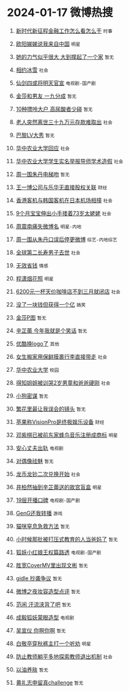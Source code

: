# 2024-01-17 微博热搜 
1. [新时代新征程金融工作怎么看怎么干](https://m.weibo.cn/search?containerid=100103type%3D1%26t%3D10%26q%3D%23%E6%96%B0%E6%97%B6%E4%BB%A3%E6%96%B0%E5%BE%81%E7%A8%8B%E9%87%91%E8%9E%8D%E5%B7%A5%E4%BD%9C%E6%80%8E%E4%B9%88%E7%9C%8B%E6%80%8E%E4%B9%88%E5%B9%B2%23&stream_entry_id=51&isnewpage=1&extparam=seat%3D1%26c_type%3D51%26dgr%3D0%26q%3D%2523%25E6%2596%25B0%25E6%2597%25B6%25E4%25BB%25A3%25E6%2596%25B0%25E5%25BE%2581%25E7%25A8%258B%25E9%2587%2591%25E8%259E%258D%25E5%25B7%25A5%25E4%25BD%259C%25E6%2580%258E%25E4%25B9%2588%25E7%259C%258B%25E6%2580%258E%25E4%25B9%2588%25E5%25B9%25B2%2523%26cate%3D10103%26pos%3D0%26stream_entry_id%3D51%26filter_type%3Drealtimehot%26display_time%3D1705422350%26pre_seqid%3D170542235010304274228) `时事` 

2. [欧阳娣娣说我来自中国](https://m.weibo.cn/search?containerid=100103type%3D1%26t%3D10%26q%3D%23%E6%AC%A7%E9%98%B3%E5%A8%A3%E5%A8%A3%E8%AF%B4%E6%88%91%E6%9D%A5%E8%87%AA%E4%B8%AD%E5%9B%BD%23&stream_entry_id=31&isnewpage=1&extparam=seat%3D1%26q%3D%2523%25E6%25AC%25A7%25E9%2598%25B3%25E5%25A8%25A3%25E5%25A8%25A3%25E8%25AF%25B4%25E6%2588%2591%25E6%259D%25A5%25E8%2587%25AA%25E4%25B8%25AD%25E5%259B%25BD%2523%26dgr%3D0%26pos%3D0%26filter_type%3Drealtimehot%26realpos%3D1%26band_rank%3D1%26cate%3D5001%26c_type%3D31%26lcate%3D5001%26stream_entry_id%3D31%26flag%3D1%26display_time%3D1705422350%26pre_seqid%3D170542235010304274228) `明星` 

3. [她的力气似乎很大 大到撑起了一个家](https://m.weibo.cn/search?containerid=100103type%3D1%26t%3D10%26q%3D%E5%A5%B9%E7%9A%84%E5%8A%9B%E6%B0%94%E4%BC%BC%E4%B9%8E%E5%BE%88%E5%A4%A7+%E5%A4%A7%E5%88%B0%E6%92%91%E8%B5%B7%E4%BA%86%E4%B8%80%E4%B8%AA%E5%AE%B6&stream_entry_id=31&isnewpage=1&extparam=seat%3D1%26q%3D%25E5%25A5%25B9%25E7%259A%2584%25E5%258A%259B%25E6%25B0%2594%25E4%25BC%25BC%25E4%25B9%258E%25E5%25BE%2588%25E5%25A4%25A7%2520%25E5%25A4%25A7%25E5%2588%25B0%25E6%2592%2591%25E8%25B5%25B7%25E4%25BA%2586%25E4%25B8%2580%25E4%25B8%25AA%25E5%25AE%25B6%26dgr%3D0%26pos%3D1%26filter_type%3Drealtimehot%26realpos%3D2%26band_rank%3D2%26cate%3D5001%26c_type%3D31%26lcate%3D5001%26stream_entry_id%3D31%26flag%3D1%26display_time%3D1705422350%26pre_seqid%3D170542235010304274228) `暂无` 

4. [相约冰雪](https://m.weibo.cn/search?containerid=100103type%3D1%26t%3D10%26q%3D%23%E7%9B%B8%E7%BA%A6%E5%86%B0%E9%9B%AA%23&stream_entry_id=31&isnewpage=1&extparam=seat%3D1%26q%3D%2523%25E7%259B%25B8%25E7%25BA%25A6%25E5%2586%25B0%25E9%259B%25AA%2523%26dgr%3D0%26pos%3D2%26filter_type%3Drealtimehot%26realpos%3D3%26band_rank%3D3%26cate%3D5001%26c_type%3D31%26lcate%3D5001%26stream_entry_id%3D31%26flag%3D0%26display_time%3D1705422350%26pre_seqid%3D170542235010304274228) `社会` 

5. [仙剑四或将明天官宣](https://m.weibo.cn/search?containerid=100103type%3D1%26t%3D10%26q%3D%23%E4%BB%99%E5%89%91%E5%9B%9B%E6%88%96%E5%B0%86%E6%98%8E%E5%A4%A9%E5%AE%98%E5%AE%A3%23&stream_entry_id=31&isnewpage=1&extparam=seat%3D1%26q%3D%2523%25E4%25BB%2599%25E5%2589%2591%25E5%259B%259B%25E6%2588%2596%25E5%25B0%2586%25E6%2598%258E%25E5%25A4%25A9%25E5%25AE%2598%25E5%25AE%25A3%2523%26dgr%3D0%26pos%3D3%26filter_type%3Drealtimehot%26realpos%3D4%26band_rank%3D4%26cate%3D5001%26c_type%3D31%26lcate%3D5001%26stream_entry_id%3D31%26flag%3D2%26display_time%3D1705422350%26pre_seqid%3D170542235010304274228) `电视剧-国产剧` 

6. [金莎和男友 一九分成](https://m.weibo.cn/search?containerid=100103type%3D1%26t%3D10%26q%3D%E9%87%91%E8%8E%8E%E5%92%8C%E7%94%B7%E5%8F%8B+%E4%B8%80%E4%B9%9D%E5%88%86%E6%88%90&stream_entry_id=31&isnewpage=1&extparam=seat%3D1%26q%3D%25E9%2587%2591%25E8%258E%258E%25E5%2592%258C%25E7%2594%25B7%25E5%258F%258B%2520%25E4%25B8%2580%25E4%25B9%259D%25E5%2588%2586%25E6%2588%2590%26dgr%3D0%26pos%3D4%26filter_type%3Drealtimehot%26realpos%3D5%26band_rank%3D5%26cate%3D5001%26c_type%3D31%26lcate%3D5001%26stream_entry_id%3D31%26flag%3D2%26display_time%3D1705422350%26pre_seqid%3D170542235010304274228) `暂无` 

7. [10种嘌呤大户 高尿酸者少碰](https://m.weibo.cn/search?containerid=100103type%3D1%26t%3D10%26q%3D10%E7%A7%8D%E5%98%8C%E5%91%A4%E5%A4%A7%E6%88%B7+%E9%AB%98%E5%B0%BF%E9%85%B8%E8%80%85%E5%B0%91%E7%A2%B0&stream_entry_id=31&isnewpage=1&extparam=seat%3D1%26q%3D10%25E7%25A7%258D%25E5%2598%258C%25E5%2591%25A4%25E5%25A4%25A7%25E6%2588%25B7%2520%25E9%25AB%2598%25E5%25B0%25BF%25E9%2585%25B8%25E8%2580%2585%25E5%25B0%2591%25E7%25A2%25B0%26dgr%3D0%26pos%3D5%26filter_type%3Drealtimehot%26realpos%3D6%26band_rank%3D6%26cate%3D5001%26c_type%3D31%26lcate%3D5001%26stream_entry_id%3D31%26flag%3D2%26display_time%3D1705422350%26pre_seqid%3D170542235010304274228) `暂无` 

8. [老人突然离世三十九万元存款难取出](https://m.weibo.cn/search?containerid=100103type%3D1%26t%3D10%26q%3D%23%E8%80%81%E4%BA%BA%E7%AA%81%E7%84%B6%E7%A6%BB%E4%B8%96%E4%B8%89%E5%8D%81%E4%B9%9D%E4%B8%87%E5%85%83%E5%AD%98%E6%AC%BE%E9%9A%BE%E5%8F%96%E5%87%BA%23&stream_entry_id=31&isnewpage=1&extparam=seat%3D1%26q%3D%2523%25E8%2580%2581%25E4%25BA%25BA%25E7%25AA%2581%25E7%2584%25B6%25E7%25A6%25BB%25E4%25B8%2596%25E4%25B8%2589%25E5%258D%2581%25E4%25B9%259D%25E4%25B8%2587%25E5%2585%2583%25E5%25AD%2598%25E6%25AC%25BE%25E9%259A%25BE%25E5%258F%2596%25E5%2587%25BA%2523%26dgr%3D0%26pos%3D6%26filter_type%3Drealtimehot%26realpos%3D7%26band_rank%3D7%26cate%3D5001%26c_type%3D31%26lcate%3D5001%26stream_entry_id%3D31%26flag%3D2%26display_time%3D1705422350%26pre_seqid%3D170542235010304274228) `社会` 

9. [巴黎LV大秀](https://m.weibo.cn/search?containerid=100103type%3D1%26t%3D10%26q%3D%E5%B7%B4%E9%BB%8ELV%E5%A4%A7%E7%A7%80&stream_entry_id=31&isnewpage=1&extparam=seat%3D1%26q%3D%25E5%25B7%25B4%25E9%25BB%258ELV%25E5%25A4%25A7%25E7%25A7%2580%26dgr%3D0%26pos%3D7%26filter_type%3Drealtimehot%26realpos%3D8%26band_rank%3D8%26cate%3D5001%26c_type%3D31%26lcate%3D5001%26stream_entry_id%3D31%26flag%3D1%26display_time%3D1705422350%26pre_seqid%3D170542235010304274228) `暂无` 

10. [华中农业大学回应](https://m.weibo.cn/search?containerid=100103type%3D1%26t%3D10%26q%3D%23%E5%8D%8E%E4%B8%AD%E5%86%9C%E4%B8%9A%E5%A4%A7%E5%AD%A6%E5%9B%9E%E5%BA%94%23&stream_entry_id=31&isnewpage=1&extparam=seat%3D1%26q%3D%2523%25E5%258D%258E%25E4%25B8%25AD%25E5%2586%259C%25E4%25B8%259A%25E5%25A4%25A7%25E5%25AD%25A6%25E5%259B%259E%25E5%25BA%2594%2523%26dgr%3D0%26pos%3D8%26filter_type%3Drealtimehot%26realpos%3D9%26band_rank%3D9%26cate%3D5001%26c_type%3D31%26lcate%3D5001%26stream_entry_id%3D31%26flag%3D1%26display_time%3D1705422350%26pre_seqid%3D170542235010304274228) `社会` 

11. [华中农业大学学生实名举报导师学术造假](https://m.weibo.cn/search?containerid=100103type%3D1%26t%3D10%26q%3D%23%E5%8D%8E%E4%B8%AD%E5%86%9C%E4%B8%9A%E5%A4%A7%E5%AD%A6%E5%AD%A6%E7%94%9F%E5%AE%9E%E5%90%8D%E4%B8%BE%E6%8A%A5%E5%AF%BC%E5%B8%88%E5%AD%A6%E6%9C%AF%E9%80%A0%E5%81%87%23&stream_entry_id=31&isnewpage=1&extparam=seat%3D1%26q%3D%2523%25E5%258D%258E%25E4%25B8%25AD%25E5%2586%259C%25E4%25B8%259A%25E5%25A4%25A7%25E5%25AD%25A6%25E5%25AD%25A6%25E7%2594%259F%25E5%25AE%259E%25E5%2590%258D%25E4%25B8%25BE%25E6%258A%25A5%25E5%25AF%25BC%25E5%25B8%2588%25E5%25AD%25A6%25E6%259C%25AF%25E9%2580%25A0%25E5%2581%2587%2523%26dgr%3D0%26pos%3D9%26filter_type%3Drealtimehot%26realpos%3D10%26band_rank%3D10%26cate%3D5001%26c_type%3D31%26lcate%3D5001%26stream_entry_id%3D31%26flag%3D16%26display_time%3D1705422350%26pre_seqid%3D170542235010304274228) `社会` 

12. [周一围朱丹电梯吻](https://m.weibo.cn/search?containerid=100103type%3D1%26t%3D10%26q%3D%E5%91%A8%E4%B8%80%E5%9B%B4%E6%9C%B1%E4%B8%B9%E7%94%B5%E6%A2%AF%E5%90%BB&stream_entry_id=31&isnewpage=1&extparam=seat%3D1%26q%3D%25E5%2591%25A8%25E4%25B8%2580%25E5%259B%25B4%25E6%259C%25B1%25E4%25B8%25B9%25E7%2594%25B5%25E6%25A2%25AF%25E5%2590%25BB%26dgr%3D0%26pos%3D10%26filter_type%3Drealtimehot%26realpos%3D11%26band_rank%3D11%26cate%3D5001%26c_type%3D31%26lcate%3D5001%26stream_entry_id%3D31%26flag%3D2%26display_time%3D1705422350%26pre_seqid%3D170542235010304274228) `暂无` 

13. [王一博公司与乐华无直接股权关联](https://m.weibo.cn/search?containerid=100103type%3D1%26t%3D10%26q%3D%23%E7%8E%8B%E4%B8%80%E5%8D%9A%E5%85%AC%E5%8F%B8%E4%B8%8E%E4%B9%90%E5%8D%8E%E6%97%A0%E7%9B%B4%E6%8E%A5%E8%82%A1%E6%9D%83%E5%85%B3%E8%81%94%23&stream_entry_id=31&isnewpage=1&extparam=seat%3D1%26q%3D%2523%25E7%258E%258B%25E4%25B8%2580%25E5%258D%259A%25E5%2585%25AC%25E5%258F%25B8%25E4%25B8%258E%25E4%25B9%2590%25E5%258D%258E%25E6%2597%25A0%25E7%259B%25B4%25E6%258E%25A5%25E8%2582%25A1%25E6%259D%2583%25E5%2585%25B3%25E8%2581%2594%2523%26dgr%3D0%26pos%3D11%26filter_type%3Drealtimehot%26realpos%3D12%26band_rank%3D12%26cate%3D5001%26c_type%3D31%26lcate%3D5001%26stream_entry_id%3D31%26flag%3D1%26display_time%3D1705422350%26pre_seqid%3D170542235010304274228) `财经` 

14. [香港客机与韩国客机在日本机场相撞](https://m.weibo.cn/search?containerid=100103type%3D1%26t%3D10%26q%3D%23%E9%A6%99%E6%B8%AF%E5%AE%A2%E6%9C%BA%E4%B8%8E%E9%9F%A9%E5%9B%BD%E5%AE%A2%E6%9C%BA%E5%9C%A8%E6%97%A5%E6%9C%AC%E6%9C%BA%E5%9C%BA%E7%9B%B8%E6%92%9E%23&stream_entry_id=31&isnewpage=1&extparam=seat%3D1%26q%3D%2523%25E9%25A6%2599%25E6%25B8%25AF%25E5%25AE%25A2%25E6%259C%25BA%25E4%25B8%258E%25E9%259F%25A9%25E5%259B%25BD%25E5%25AE%25A2%25E6%259C%25BA%25E5%259C%25A8%25E6%2597%25A5%25E6%259C%25AC%25E6%259C%25BA%25E5%259C%25BA%25E7%259B%25B8%25E6%2592%259E%2523%26dgr%3D0%26pos%3D12%26filter_type%3Drealtimehot%26realpos%3D13%26band_rank%3D13%26cate%3D5001%26c_type%3D31%26lcate%3D5001%26stream_entry_id%3D31%26flag%3D0%26display_time%3D1705422350%26pre_seqid%3D170542235010304274228) `社会` 

15. [9个月宝宝伸出小手搂着73岁太姥姥](https://m.weibo.cn/search?containerid=100103type%3D1%26t%3D10%26q%3D%239%E4%B8%AA%E6%9C%88%E5%AE%9D%E5%AE%9D%E4%BC%B8%E5%87%BA%E5%B0%8F%E6%89%8B%E6%90%82%E7%9D%8073%E5%B2%81%E5%A4%AA%E5%A7%A5%E5%A7%A5%23&stream_entry_id=31&isnewpage=1&extparam=seat%3D1%26q%3D%25239%25E4%25B8%25AA%25E6%259C%2588%25E5%25AE%259D%25E5%25AE%259D%25E4%25BC%25B8%25E5%2587%25BA%25E5%25B0%258F%25E6%2589%258B%25E6%2590%2582%25E7%259D%258073%25E5%25B2%2581%25E5%25A4%25AA%25E5%25A7%25A5%25E5%25A7%25A5%2523%26dgr%3D0%26pos%3D13%26filter_type%3Drealtimehot%26realpos%3D14%26band_rank%3D14%26cate%3D5001%26c_type%3D31%26lcate%3D5001%26stream_entry_id%3D31%26flag%3D32768%26display_time%3D1705422350%26pre_seqid%3D170542235010304274228) `社会` 

16. [周震南痛失微博名](https://m.weibo.cn/search?containerid=100103type%3D1%26t%3D10%26q%3D%E5%91%A8%E9%9C%87%E5%8D%97%E7%97%9B%E5%A4%B1%E5%BE%AE%E5%8D%9A%E5%90%8D&stream_entry_id=31&isnewpage=1&extparam=seat%3D1%26q%3D%25E5%2591%25A8%25E9%259C%2587%25E5%258D%2597%25E7%2597%259B%25E5%25A4%25B1%25E5%25BE%25AE%25E5%258D%259A%25E5%2590%258D%26dgr%3D0%26pos%3D14%26filter_type%3Drealtimehot%26realpos%3D15%26band_rank%3D15%26cate%3D5001%26c_type%3D31%26lcate%3D5001%26stream_entry_id%3D31%26flag%3D2%26display_time%3D1705422350%26pre_seqid%3D170542235010304274228) `明星-内地` 

17. [周一围从朱丹口误后停更微博](https://m.weibo.cn/search?containerid=100103type%3D1%26t%3D10%26q%3D%23%E5%91%A8%E4%B8%80%E5%9B%B4%E4%BB%8E%E6%9C%B1%E4%B8%B9%E5%8F%A3%E8%AF%AF%E5%90%8E%E5%81%9C%E6%9B%B4%E5%BE%AE%E5%8D%9A%23&stream_entry_id=31&isnewpage=1&extparam=seat%3D1%26q%3D%2523%25E5%2591%25A8%25E4%25B8%2580%25E5%259B%25B4%25E4%25BB%258E%25E6%259C%25B1%25E4%25B8%25B9%25E5%258F%25A3%25E8%25AF%25AF%25E5%2590%258E%25E5%2581%259C%25E6%259B%25B4%25E5%25BE%25AE%25E5%258D%259A%2523%26dgr%3D0%26pos%3D15%26filter_type%3Drealtimehot%26realpos%3D16%26band_rank%3D16%26cate%3D5001%26c_type%3D31%26lcate%3D5001%26stream_entry_id%3D31%26flag%3D2%26display_time%3D1705422350%26pre_seqid%3D170542235010304274228) `综艺-内地综艺` 

18. [全球第二长寿男子去世](https://m.weibo.cn/search?containerid=100103type%3D1%26t%3D10%26q%3D%23%E5%85%A8%E7%90%83%E7%AC%AC%E4%BA%8C%E9%95%BF%E5%AF%BF%E7%94%B7%E5%AD%90%E5%8E%BB%E4%B8%96%23&stream_entry_id=31&isnewpage=1&extparam=seat%3D1%26q%3D%2523%25E5%2585%25A8%25E7%2590%2583%25E7%25AC%25AC%25E4%25BA%258C%25E9%2595%25BF%25E5%25AF%25BF%25E7%2594%25B7%25E5%25AD%2590%25E5%258E%25BB%25E4%25B8%2596%2523%26dgr%3D0%26pos%3D16%26filter_type%3Drealtimehot%26realpos%3D17%26band_rank%3D17%26cate%3D5001%26c_type%3D31%26lcate%3D5001%26stream_entry_id%3D31%26flag%3D2%26display_time%3D1705422350%26pre_seqid%3D170542235010304274228) `社会` 

19. [无效省钱](https://m.weibo.cn/search?containerid=100103type%3D1%26t%3D10%26q%3D%E6%97%A0%E6%95%88%E7%9C%81%E9%92%B1&stream_entry_id=31&isnewpage=1&extparam=seat%3D1%26q%3D%25E6%2597%25A0%25E6%2595%2588%25E7%259C%2581%25E9%2592%25B1%26dgr%3D0%26pos%3D17%26filter_type%3Drealtimehot%26realpos%3D18%26band_rank%3D18%26cate%3D5001%26c_type%3D31%26lcate%3D5001%26stream_entry_id%3D31%26flag%3D2%26display_time%3D1705422350%26pre_seqid%3D170542235010304274228) `情感` 

20. [程潇烟花照](https://m.weibo.cn/search?containerid=100103type%3D1%26t%3D10%26q%3D%23%E7%A8%8B%E6%BD%87%E7%83%9F%E8%8A%B1%E7%85%A7%23&stream_entry_id=31&isnewpage=1&extparam=seat%3D1%26q%3D%2523%25E7%25A8%258B%25E6%25BD%2587%25E7%2583%259F%25E8%258A%25B1%25E7%2585%25A7%2523%26dgr%3D0%26pos%3D18%26filter_type%3Drealtimehot%26realpos%3D19%26band_rank%3D19%26cate%3D5001%26c_type%3D31%26lcate%3D5001%26stream_entry_id%3D31%26flag%3D1%26display_time%3D1705422350%26pre_seqid%3D170542235010304274228) `明星` 

21. [6200元一杯天价咖啡店不到三月就闭店](https://m.weibo.cn/search?containerid=100103type%3D1%26t%3D10%26q%3D%236200%E5%85%83%E4%B8%80%E6%9D%AF%E5%A4%A9%E4%BB%B7%E5%92%96%E5%95%A1%E5%BA%97%E4%B8%8D%E5%88%B0%E4%B8%89%E6%9C%88%E5%B0%B1%E9%97%AD%E5%BA%97%23&stream_entry_id=31&isnewpage=1&extparam=seat%3D1%26q%3D%25236200%25E5%2585%2583%25E4%25B8%2580%25E6%259D%25AF%25E5%25A4%25A9%25E4%25BB%25B7%25E5%2592%2596%25E5%2595%25A1%25E5%25BA%2597%25E4%25B8%258D%25E5%2588%25B0%25E4%25B8%2589%25E6%259C%2588%25E5%25B0%25B1%25E9%2597%25AD%25E5%25BA%2597%2523%26dgr%3D0%26pos%3D19%26filter_type%3Drealtimehot%26realpos%3D20%26band_rank%3D20%26cate%3D5001%26c_type%3D31%26lcate%3D5001%26stream_entry_id%3D31%26flag%3D0%26display_time%3D1705422350%26pre_seqid%3D170542235010304274228) `社会` 

22. [没了一块钱但获得一个亿](https://m.weibo.cn/search?containerid=100103type%3D1%26t%3D10%26q%3D%23%E6%B2%A1%E4%BA%86%E4%B8%80%E5%9D%97%E9%92%B1%E4%BD%86%E8%8E%B7%E5%BE%97%E4%B8%80%E4%B8%AA%E4%BA%BF%23&stream_entry_id=31&isnewpage=1&extparam=seat%3D1%26q%3D%2523%25E6%25B2%25A1%25E4%25BA%2586%25E4%25B8%2580%25E5%259D%2597%25E9%2592%25B1%25E4%25BD%2586%25E8%258E%25B7%25E5%25BE%2597%25E4%25B8%2580%25E4%25B8%25AA%25E4%25BA%25BF%2523%26dgr%3D0%26pos%3D20%26filter_type%3Drealtimehot%26realpos%3D21%26band_rank%3D21%26cate%3D5001%26c_type%3D31%26lcate%3D5001%26stream_entry_id%3D31%26flag%3D0%26display_time%3D1705422350%26pre_seqid%3D170542235010304274228) `搞笑` 

23. [金莎P图](https://m.weibo.cn/search?containerid=100103type%3D1%26t%3D10%26q%3D%23%E9%87%91%E8%8E%8EP%E5%9B%BE%23&stream_entry_id=31&isnewpage=1&extparam=seat%3D1%26q%3D%2523%25E9%2587%2591%25E8%258E%258EP%25E5%259B%25BE%2523%26dgr%3D0%26pos%3D21%26filter_type%3Drealtimehot%26realpos%3D22%26band_rank%3D22%26cate%3D5001%26c_type%3D31%26lcate%3D5001%26stream_entry_id%3D31%26flag%3D0%26display_time%3D1705422350%26pre_seqid%3D170542235010304274228) `暂无` 

24. [辛芷蕾 今年我就是个笑话](https://m.weibo.cn/search?containerid=100103type%3D1%26t%3D10%26q%3D%E8%BE%9B%E8%8A%B7%E8%95%BE+%E4%BB%8A%E5%B9%B4%E6%88%91%E5%B0%B1%E6%98%AF%E4%B8%AA%E7%AC%91%E8%AF%9D&stream_entry_id=31&isnewpage=1&extparam=seat%3D1%26q%3D%25E8%25BE%259B%25E8%258A%25B7%25E8%2595%25BE%2520%25E4%25BB%258A%25E5%25B9%25B4%25E6%2588%2591%25E5%25B0%25B1%25E6%2598%25AF%25E4%25B8%25AA%25E7%25AC%2591%25E8%25AF%259D%26dgr%3D0%26pos%3D22%26filter_type%3Drealtimehot%26realpos%3D23%26band_rank%3D23%26cate%3D5001%26c_type%3D31%26lcate%3D5001%26stream_entry_id%3D31%26flag%3D0%26display_time%3D1705422350%26pre_seqid%3D170542235010304274228) `暂无` 

25. [优酷换logo了](https://m.weibo.cn/search?containerid=100103type%3D1%26t%3D10%26q%3D%23%E4%BC%98%E9%85%B7%E6%8D%A2logo%E4%BA%86%23&stream_entry_id=31&isnewpage=1&extparam=seat%3D1%26q%3D%2523%25E4%25BC%2598%25E9%2585%25B7%25E6%258D%25A2logo%25E4%25BA%2586%2523%26dgr%3D0%26pos%3D23%26filter_type%3Drealtimehot%26realpos%3D24%26band_rank%3D24%26cate%3D5001%26c_type%3D31%26lcate%3D5001%26stream_entry_id%3D31%26flag%3D0%26display_time%3D1705422350%26pre_seqid%3D170542235010304274228) `其他` 

26. [女生搬家用保鲜膜裹行李直接带走](https://m.weibo.cn/search?containerid=100103type%3D1%26t%3D10%26q%3D%23%E5%A5%B3%E7%94%9F%E6%90%AC%E5%AE%B6%E7%94%A8%E4%BF%9D%E9%B2%9C%E8%86%9C%E8%A3%B9%E8%A1%8C%E6%9D%8E%E7%9B%B4%E6%8E%A5%E5%B8%A6%E8%B5%B0%23&stream_entry_id=31&isnewpage=1&extparam=seat%3D1%26q%3D%2523%25E5%25A5%25B3%25E7%2594%259F%25E6%2590%25AC%25E5%25AE%25B6%25E7%2594%25A8%25E4%25BF%259D%25E9%25B2%259C%25E8%2586%259C%25E8%25A3%25B9%25E8%25A1%258C%25E6%259D%258E%25E7%259B%25B4%25E6%258E%25A5%25E5%25B8%25A6%25E8%25B5%25B0%2523%26dgr%3D0%26pos%3D24%26filter_type%3Drealtimehot%26realpos%3D25%26band_rank%3D25%26cate%3D5001%26c_type%3D31%26lcate%3D5001%26stream_entry_id%3D31%26flag%3D0%26display_time%3D1705422350%26pre_seqid%3D170542235010304274228) `社会` 

27. [华中农业大学](https://m.weibo.cn/search?containerid=100103type%3D1%26t%3D10%26q%3D%E5%8D%8E%E4%B8%AD%E5%86%9C%E4%B8%9A%E5%A4%A7%E5%AD%A6&stream_entry_id=31&isnewpage=1&extparam=seat%3D1%26q%3D%25E5%258D%258E%25E4%25B8%25AD%25E5%2586%259C%25E4%25B8%259A%25E5%25A4%25A7%25E5%25AD%25A6%26dgr%3D0%26pos%3D25%26filter_type%3Drealtimehot%26realpos%3D26%26band_rank%3D26%26cate%3D5001%26c_type%3D31%26lcate%3D5001%26stream_entry_id%3D31%26flag%3D0%26display_time%3D1705422350%26pre_seqid%3D170542235010304274228) `校园` 

28. [得知姐姐被训哭2岁男童和爸爸硬刚](https://m.weibo.cn/search?containerid=100103type%3D1%26t%3D10%26q%3D%23%E5%BE%97%E7%9F%A5%E5%A7%90%E5%A7%90%E8%A2%AB%E8%AE%AD%E5%93%AD2%E5%B2%81%E7%94%B7%E7%AB%A5%E5%92%8C%E7%88%B8%E7%88%B8%E7%A1%AC%E5%88%9A%23&stream_entry_id=31&isnewpage=1&extparam=seat%3D1%26q%3D%2523%25E5%25BE%2597%25E7%259F%25A5%25E5%25A7%2590%25E5%25A7%2590%25E8%25A2%25AB%25E8%25AE%25AD%25E5%2593%25AD2%25E5%25B2%2581%25E7%2594%25B7%25E7%25AB%25A5%25E5%2592%258C%25E7%2588%25B8%25E7%2588%25B8%25E7%25A1%25AC%25E5%2588%259A%2523%26dgr%3D0%26pos%3D26%26filter_type%3Drealtimehot%26realpos%3D27%26band_rank%3D27%26cate%3D5001%26c_type%3D31%26lcate%3D5001%26stream_entry_id%3D31%26flag%3D32768%26display_time%3D1705422350%26pre_seqid%3D170542235010304274228) `社会` 

29. [小狗密谋](https://m.weibo.cn/search?containerid=100103type%3D1%26t%3D10%26q%3D%E5%B0%8F%E7%8B%97%E5%AF%86%E8%B0%8B&stream_entry_id=31&isnewpage=1&extparam=seat%3D1%26q%3D%25E5%25B0%258F%25E7%258B%2597%25E5%25AF%2586%25E8%25B0%258B%26dgr%3D0%26pos%3D27%26filter_type%3Drealtimehot%26realpos%3D28%26band_rank%3D28%26cate%3D5001%26c_type%3D31%26lcate%3D5001%26stream_entry_id%3D31%26flag%3D1%26display_time%3D1705422350%26pre_seqid%3D170542235010304274228) `暂无` 

30. [繁花里最让我误会的镜头](https://m.weibo.cn/search?containerid=100103type%3D1%26t%3D10%26q%3D%E7%B9%81%E8%8A%B1%E9%87%8C%E6%9C%80%E8%AE%A9%E6%88%91%E8%AF%AF%E4%BC%9A%E7%9A%84%E9%95%9C%E5%A4%B4&stream_entry_id=31&isnewpage=1&extparam=seat%3D1%26q%3D%25E7%25B9%2581%25E8%258A%25B1%25E9%2587%258C%25E6%259C%2580%25E8%25AE%25A9%25E6%2588%2591%25E8%25AF%25AF%25E4%25BC%259A%25E7%259A%2584%25E9%2595%259C%25E5%25A4%25B4%26dgr%3D0%26pos%3D28%26filter_type%3Drealtimehot%26realpos%3D29%26band_rank%3D29%26cate%3D5001%26c_type%3D31%26lcate%3D5001%26stream_entry_id%3D31%26flag%3D1%26display_time%3D1705422350%26pre_seqid%3D170542235010304274228) `暂无` 

31. [苹果称VisionPro是终极娱乐设备](https://m.weibo.cn/search?containerid=100103type%3D1%26t%3D10%26q%3D%23%E8%8B%B9%E6%9E%9C%E7%A7%B0VisionPro%E6%98%AF%E7%BB%88%E6%9E%81%E5%A8%B1%E4%B9%90%E8%AE%BE%E5%A4%87%23&stream_entry_id=31&isnewpage=1&extparam=seat%3D1%26q%3D%2523%25E8%258B%25B9%25E6%259E%259C%25E7%25A7%25B0VisionPro%25E6%2598%25AF%25E7%25BB%2588%25E6%259E%2581%25E5%25A8%25B1%25E4%25B9%2590%25E8%25AE%25BE%25E5%25A4%2587%2523%26dgr%3D0%26pos%3D29%26filter_type%3Drealtimehot%26realpos%3D30%26band_rank%3D30%26cate%3D5001%26c_type%3D31%26lcate%3D5001%26stream_entry_id%3D31%26flag%3D1%26display_time%3D1705422350%26pre_seqid%3D170542235010304274228) `财经` 

32. [邓紫棋已被前东家蜂鸟音乐注册成商标](https://m.weibo.cn/search?containerid=100103type%3D1%26t%3D10%26q%3D%23%E9%82%93%E7%B4%AB%E6%A3%8B%E5%B7%B2%E8%A2%AB%E5%89%8D%E4%B8%9C%E5%AE%B6%E8%9C%82%E9%B8%9F%E9%9F%B3%E4%B9%90%E6%B3%A8%E5%86%8C%E6%88%90%E5%95%86%E6%A0%87%23&stream_entry_id=31&isnewpage=1&extparam=seat%3D1%26q%3D%2523%25E9%2582%2593%25E7%25B4%25AB%25E6%25A3%258B%25E5%25B7%25B2%25E8%25A2%25AB%25E5%2589%258D%25E4%25B8%259C%25E5%25AE%25B6%25E8%259C%2582%25E9%25B8%259F%25E9%259F%25B3%25E4%25B9%2590%25E6%25B3%25A8%25E5%2586%258C%25E6%2588%2590%25E5%2595%2586%25E6%25A0%2587%2523%26dgr%3D0%26pos%3D30%26filter_type%3Drealtimehot%26realpos%3D31%26band_rank%3D31%26cate%3D5001%26c_type%3D31%26lcate%3D5001%26stream_entry_id%3D31%26flag%3D0%26display_time%3D1705422350%26pre_seqid%3D170542235010304274228) `明星` 

33. [安心丈夫出轨](https://m.weibo.cn/search?containerid=100103type%3D1%26t%3D10%26q%3D%23%E5%AE%89%E5%BF%83%E4%B8%88%E5%A4%AB%E5%87%BA%E8%BD%A8%23&stream_entry_id=31&isnewpage=1&extparam=seat%3D1%26q%3D%2523%25E5%25AE%2589%25E5%25BF%2583%25E4%25B8%2588%25E5%25A4%25AB%25E5%2587%25BA%25E8%25BD%25A8%2523%26dgr%3D0%26pos%3D31%26filter_type%3Drealtimehot%26realpos%3D32%26band_rank%3D32%26cate%3D5001%26c_type%3D31%26lcate%3D5001%26stream_entry_id%3D31%26flag%3D0%26display_time%3D1705422350%26pre_seqid%3D170542235010304274228) `电视剧` 

34. [对偶像祛魅](https://m.weibo.cn/search?containerid=100103type%3D1%26t%3D10%26q%3D%E5%AF%B9%E5%81%B6%E5%83%8F%E7%A5%9B%E9%AD%85&stream_entry_id=31&isnewpage=1&extparam=seat%3D1%26q%3D%25E5%25AF%25B9%25E5%2581%25B6%25E5%2583%258F%25E7%25A5%259B%25E9%25AD%2585%26dgr%3D0%26pos%3D32%26filter_type%3Drealtimehot%26realpos%3D33%26band_rank%3D33%26cate%3D5001%26c_type%3D31%26lcate%3D5001%26stream_entry_id%3D31%26flag%3D0%26display_time%3D1705422350%26pre_seqid%3D170542235010304274228) `暂无` 

35. [龙币龙钞二次兑换开始](https://m.weibo.cn/search?containerid=100103type%3D1%26t%3D10%26q%3D%23%E9%BE%99%E5%B8%81%E9%BE%99%E9%92%9E%E4%BA%8C%E6%AC%A1%E5%85%91%E6%8D%A2%E5%BC%80%E5%A7%8B%23&stream_entry_id=31&isnewpage=1&extparam=seat%3D1%26q%3D%2523%25E9%25BE%2599%25E5%25B8%2581%25E9%25BE%2599%25E9%2592%259E%25E4%25BA%258C%25E6%25AC%25A1%25E5%2585%2591%25E6%258D%25A2%25E5%25BC%2580%25E5%25A7%258B%2523%26dgr%3D0%26pos%3D33%26filter_type%3Drealtimehot%26realpos%3D34%26band_rank%3D34%26cate%3D5001%26c_type%3D31%26lcate%3D5001%26stream_entry_id%3D31%26flag%3D1%26display_time%3D1705422350%26pre_seqid%3D170542235010304274228) `社会` 

36. [井柏然抽到辛芷蕾送的故宫盲盒](https://m.weibo.cn/search?containerid=100103type%3D1%26t%3D10%26q%3D%23%E4%BA%95%E6%9F%8F%E7%84%B6%E6%8A%BD%E5%88%B0%E8%BE%9B%E8%8A%B7%E8%95%BE%E9%80%81%E7%9A%84%E6%95%85%E5%AE%AB%E7%9B%B2%E7%9B%92%23&stream_entry_id=31&isnewpage=1&extparam=seat%3D1%26q%3D%2523%25E4%25BA%2595%25E6%259F%258F%25E7%2584%25B6%25E6%258A%25BD%25E5%2588%25B0%25E8%25BE%259B%25E8%258A%25B7%25E8%2595%25BE%25E9%2580%2581%25E7%259A%2584%25E6%2595%2585%25E5%25AE%25AB%25E7%259B%25B2%25E7%259B%2592%2523%26dgr%3D0%26pos%3D34%26filter_type%3Drealtimehot%26realpos%3D35%26band_rank%3D35%26cate%3D5001%26c_type%3D31%26lcate%3D5001%26stream_entry_id%3D31%26flag%3D0%26display_time%3D1705422350%26pre_seqid%3D170542235010304274228) `明星` 

37. [19层开播口碑](https://m.weibo.cn/search?containerid=100103type%3D1%26t%3D10%26q%3D%2319%E5%B1%82%E5%BC%80%E6%92%AD%E5%8F%A3%E7%A2%91%23&stream_entry_id=31&isnewpage=1&extparam=seat%3D1%26q%3D%252319%25E5%25B1%2582%25E5%25BC%2580%25E6%2592%25AD%25E5%258F%25A3%25E7%25A2%2591%2523%26dgr%3D0%26pos%3D35%26filter_type%3Drealtimehot%26realpos%3D36%26band_rank%3D36%26cate%3D5001%26c_type%3D31%26lcate%3D5001%26stream_entry_id%3D31%26flag%3D0%26display_time%3D1705422350%26pre_seqid%3D170542235010304274228) `电视剧-国产剧` 

38. [GenG还我转播](https://m.weibo.cn/search?containerid=100103type%3D1%26t%3D10%26q%3D%23GenG%E8%BF%98%E6%88%91%E8%BD%AC%E6%92%AD%23&stream_entry_id=31&isnewpage=1&extparam=seat%3D1%26q%3D%2523GenG%25E8%25BF%2598%25E6%2588%2591%25E8%25BD%25AC%25E6%2592%25AD%2523%26dgr%3D0%26pos%3D36%26filter_type%3Drealtimehot%26realpos%3D37%26band_rank%3D37%26cate%3D5001%26c_type%3D31%26lcate%3D5001%26stream_entry_id%3D31%26flag%3D0%26display_time%3D1705422350%26pre_seqid%3D170542235010304274228) `游戏` 

39. [猫咪窒息急救方法](https://m.weibo.cn/search?containerid=100103type%3D1%26t%3D10%26q%3D%E7%8C%AB%E5%92%AA%E7%AA%92%E6%81%AF%E6%80%A5%E6%95%91%E6%96%B9%E6%B3%95&stream_entry_id=31&isnewpage=1&extparam=seat%3D1%26q%3D%25E7%258C%25AB%25E5%2592%25AA%25E7%25AA%2592%25E6%2581%25AF%25E6%2580%25A5%25E6%2595%2591%25E6%2596%25B9%25E6%25B3%2595%26dgr%3D0%26pos%3D37%26filter_type%3Drealtimehot%26realpos%3D38%26band_rank%3D38%26cate%3D5001%26c_type%3D31%26lcate%3D5001%26stream_entry_id%3D31%26flag%3D0%26display_time%3D1705422350%26pre_seqid%3D170542235010304274228) `暂无` 

40. [小时候那批被打压式教育的人当爸妈了](https://m.weibo.cn/search?containerid=100103type%3D1%26t%3D10%26q%3D%E5%B0%8F%E6%97%B6%E5%80%99%E9%82%A3%E6%89%B9%E8%A2%AB%E6%89%93%E5%8E%8B%E5%BC%8F%E6%95%99%E8%82%B2%E7%9A%84%E4%BA%BA%E5%BD%93%E7%88%B8%E5%A6%88%E4%BA%86&stream_entry_id=31&isnewpage=1&extparam=seat%3D1%26q%3D%25E5%25B0%258F%25E6%2597%25B6%25E5%2580%2599%25E9%2582%25A3%25E6%2589%25B9%25E8%25A2%25AB%25E6%2589%2593%25E5%258E%258B%25E5%25BC%258F%25E6%2595%2599%25E8%2582%25B2%25E7%259A%2584%25E4%25BA%25BA%25E5%25BD%2593%25E7%2588%25B8%25E5%25A6%2588%25E4%25BA%2586%26dgr%3D0%26pos%3D38%26filter_type%3Drealtimehot%26realpos%3D39%26band_rank%3D39%26cate%3D5001%26c_type%3D31%26lcate%3D5001%26stream_entry_id%3D31%26flag%3D0%26display_time%3D1705422350%26pre_seqid%3D170542235010304274228) `暂无` 

41. [狐妖小红娘王权篇路透](https://m.weibo.cn/search?containerid=100103type%3D1%26t%3D10%26q%3D%E7%8B%90%E5%A6%96%E5%B0%8F%E7%BA%A2%E5%A8%98%E7%8E%8B%E6%9D%83%E7%AF%87%E8%B7%AF%E9%80%8F&stream_entry_id=31&isnewpage=1&extparam=seat%3D1%26q%3D%25E7%258B%2590%25E5%25A6%2596%25E5%25B0%258F%25E7%25BA%25A2%25E5%25A8%2598%25E7%258E%258B%25E6%259D%2583%25E7%25AF%2587%25E8%25B7%25AF%25E9%2580%258F%26dgr%3D0%26pos%3D39%26filter_type%3Drealtimehot%26realpos%3D40%26band_rank%3D40%26cate%3D5001%26c_type%3D31%26lcate%3D5001%26stream_entry_id%3D31%26flag%3D0%26display_time%3D1705422350%26pre_seqid%3D170542235010304274228) `电视剧-国产剧` 

42. [胜宽CoverMV里出现文彬](https://m.weibo.cn/search?containerid=100103type%3D1%26t%3D10%26q%3D%E8%83%9C%E5%AE%BDCoverMV%E9%87%8C%E5%87%BA%E7%8E%B0%E6%96%87%E5%BD%AC&stream_entry_id=31&isnewpage=1&extparam=seat%3D1%26q%3D%25E8%2583%259C%25E5%25AE%25BDCoverMV%25E9%2587%258C%25E5%2587%25BA%25E7%258E%25B0%25E6%2596%2587%25E5%25BD%25AC%26dgr%3D0%26pos%3D40%26filter_type%3Drealtimehot%26realpos%3D41%26band_rank%3D41%26cate%3D5001%26c_type%3D31%26lcate%3D5001%26stream_entry_id%3D31%26flag%3D0%26display_time%3D1705422350%26pre_seqid%3D170542235010304274228) `暂无` 

43. [gidle 抄袭争议](https://m.weibo.cn/search?containerid=100103type%3D1%26t%3D10%26q%3Dgidle+%E6%8A%84%E8%A2%AD%E4%BA%89%E8%AE%AE&stream_entry_id=31&isnewpage=1&extparam=seat%3D1%26q%3Dgidle%2520%25E6%258A%2584%25E8%25A2%25AD%25E4%25BA%2589%25E8%25AE%25AE%26dgr%3D0%26pos%3D41%26filter_type%3Drealtimehot%26realpos%3D42%26band_rank%3D42%26cate%3D5001%26c_type%3D31%26lcate%3D5001%26stream_entry_id%3D31%26flag%3D0%26display_time%3D1705422350%26pre_seqid%3D170542235010304274228) `暂无` 

44. [微博之夜妆容造型点评](https://m.weibo.cn/search?containerid=100103type%3D1%26t%3D10%26q%3D%E5%BE%AE%E5%8D%9A%E4%B9%8B%E5%A4%9C%E5%A6%86%E5%AE%B9%E9%80%A0%E5%9E%8B%E7%82%B9%E8%AF%84&stream_entry_id=31&isnewpage=1&extparam=seat%3D1%26q%3D%25E5%25BE%25AE%25E5%258D%259A%25E4%25B9%258B%25E5%25A4%259C%25E5%25A6%2586%25E5%25AE%25B9%25E9%2580%25A0%25E5%259E%258B%25E7%2582%25B9%25E8%25AF%2584%26dgr%3D0%26pos%3D42%26filter_type%3Drealtimehot%26realpos%3D43%26band_rank%3D43%26cate%3D5001%26c_type%3D31%26lcate%3D5001%26stream_entry_id%3D31%26flag%3D0%26display_time%3D1705422350%26pre_seqid%3D170542235010304274228) `暂无` 

45. [范闲 汗流浃背了吧](https://m.weibo.cn/search?containerid=100103type%3D1%26t%3D10%26q%3D%E8%8C%83%E9%97%B2+%E6%B1%97%E6%B5%81%E6%B5%83%E8%83%8C%E4%BA%86%E5%90%A7&stream_entry_id=31&isnewpage=1&extparam=seat%3D1%26q%3D%25E8%258C%2583%25E9%2597%25B2%2520%25E6%25B1%2597%25E6%25B5%2581%25E6%25B5%2583%25E8%2583%258C%25E4%25BA%2586%25E5%2590%25A7%26dgr%3D0%26pos%3D43%26filter_type%3Drealtimehot%26realpos%3D44%26band_rank%3D44%26cate%3D5001%26c_type%3D31%26lcate%3D5001%26stream_entry_id%3D31%26flag%3D0%26display_time%3D1705422350%26pre_seqid%3D170542235010304274228) `暂无` 

46. [成毅狐妖蒙眼造型](https://m.weibo.cn/search?containerid=100103type%3D1%26t%3D10%26q%3D%23%E6%88%90%E6%AF%85%E7%8B%90%E5%A6%96%E8%92%99%E7%9C%BC%E9%80%A0%E5%9E%8B%23&stream_entry_id=31&isnewpage=1&extparam=seat%3D1%26q%3D%2523%25E6%2588%2590%25E6%25AF%2585%25E7%258B%2590%25E5%25A6%2596%25E8%2592%2599%25E7%259C%25BC%25E9%2580%25A0%25E5%259E%258B%2523%26dgr%3D0%26pos%3D44%26filter_type%3Drealtimehot%26realpos%3D45%26band_rank%3D45%26cate%3D5001%26c_type%3D31%26lcate%3D5001%26stream_entry_id%3D31%26flag%3D1%26display_time%3D1705422350%26pre_seqid%3D170542235010304274228) `电视剧` 

47. [吴宣仪 你啊你啊](https://m.weibo.cn/search?containerid=100103type%3D1%26t%3D10%26q%3D%E5%90%B4%E5%AE%A3%E4%BB%AA+%E4%BD%A0%E5%95%8A%E4%BD%A0%E5%95%8A&stream_entry_id=31&isnewpage=1&extparam=seat%3D1%26q%3D%25E5%2590%25B4%25E5%25AE%25A3%25E4%25BB%25AA%2520%25E4%25BD%25A0%25E5%2595%258A%25E4%25BD%25A0%25E5%2595%258A%26dgr%3D0%26pos%3D45%26filter_type%3Drealtimehot%26realpos%3D46%26band_rank%3D46%26cate%3D5001%26c_type%3D31%26lcate%3D5001%26stream_entry_id%3D31%26flag%3D0%26display_time%3D1705422350%26pre_seqid%3D170542235010304274228) `暂无` 

48. [白敬亭穿秋裤主打一个听劝](https://m.weibo.cn/search?containerid=100103type%3D1%26t%3D10%26q%3D%23%E7%99%BD%E6%95%AC%E4%BA%AD%E7%A9%BF%E7%A7%8B%E8%A3%A4%E4%B8%BB%E6%89%93%E4%B8%80%E4%B8%AA%E5%90%AC%E5%8A%9D%23&stream_entry_id=31&isnewpage=1&extparam=seat%3D1%26q%3D%2523%25E7%2599%25BD%25E6%2595%25AC%25E4%25BA%25AD%25E7%25A9%25BF%25E7%25A7%258B%25E8%25A3%25A4%25E4%25B8%25BB%25E6%2589%2593%25E4%25B8%2580%25E4%25B8%25AA%25E5%2590%25AC%25E5%258A%259D%2523%26dgr%3D0%26pos%3D46%26filter_type%3Drealtimehot%26realpos%3D47%26band_rank%3D47%26cate%3D5001%26c_type%3D31%26lcate%3D5001%26stream_entry_id%3D31%26flag%3D0%26display_time%3D1705422350%26pre_seqid%3D170542235010304274228) `明星` 

49. [防止教师躺平多地探索教师退出机制](https://m.weibo.cn/search?containerid=100103type%3D1%26t%3D10%26q%3D%23%E9%98%B2%E6%AD%A2%E6%95%99%E5%B8%88%E8%BA%BA%E5%B9%B3%E5%A4%9A%E5%9C%B0%E6%8E%A2%E7%B4%A2%E6%95%99%E5%B8%88%E9%80%80%E5%87%BA%E6%9C%BA%E5%88%B6%23&stream_entry_id=31&isnewpage=1&extparam=seat%3D1%26q%3D%2523%25E9%2598%25B2%25E6%25AD%25A2%25E6%2595%2599%25E5%25B8%2588%25E8%25BA%25BA%25E5%25B9%25B3%25E5%25A4%259A%25E5%259C%25B0%25E6%258E%25A2%25E7%25B4%25A2%25E6%2595%2599%25E5%25B8%2588%25E9%2580%2580%25E5%2587%25BA%25E6%259C%25BA%25E5%2588%25B6%2523%26dgr%3D0%26pos%3D47%26filter_type%3Drealtimehot%26realpos%3D48%26band_rank%3D48%26cate%3D5001%26c_type%3D31%26lcate%3D5001%26stream_entry_id%3D31%26flag%3D0%26display_time%3D1705422350%26pre_seqid%3D170542235010304274228) `社会` 

50. [以油养肤](https://m.weibo.cn/search?containerid=100103type%3D1%26t%3D10%26q%3D%E4%BB%A5%E6%B2%B9%E5%85%BB%E8%82%A4&stream_entry_id=31&isnewpage=1&extparam=seat%3D1%26q%3D%25E4%25BB%25A5%25E6%25B2%25B9%25E5%2585%25BB%25E8%2582%25A4%26dgr%3D0%26pos%3D48%26filter_type%3Drealtimehot%26realpos%3D49%26band_rank%3D49%26cate%3D5001%26c_type%3D31%26lcate%3D5001%26stream_entry_id%3D31%26flag%3D0%26display_time%3D1705422350%26pre_seqid%3D170542235010304274228) `暂无` 

51. [黄礼志申留真challenge](https://m.weibo.cn/search?containerid=100103type%3D1%26t%3D10%26q%3D%E9%BB%84%E7%A4%BC%E5%BF%97%E7%94%B3%E7%95%99%E7%9C%9Fchallenge&stream_entry_id=31&isnewpage=1&extparam=seat%3D1%26q%3D%25E9%25BB%2584%25E7%25A4%25BC%25E5%25BF%2597%25E7%2594%25B3%25E7%2595%2599%25E7%259C%259Fchallenge%26dgr%3D0%26pos%3D49%26filter_type%3Drealtimehot%26realpos%3D50%26band_rank%3D50%26cate%3D5001%26c_type%3D31%26lcate%3D5001%26stream_entry_id%3D31%26flag%3D1%26display_time%3D1705422350%26pre_seqid%3D170542235010304274228) `暂无` 
